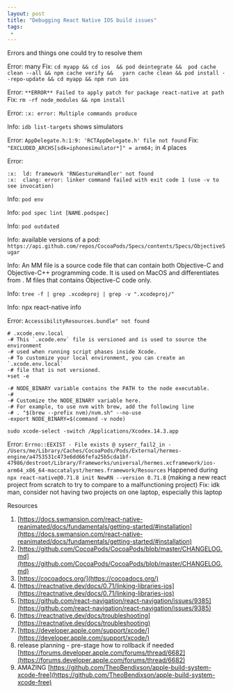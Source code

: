 ```yaml
---
layout: post
title: "Debugging React Native IOS build issues"
tags:
 -
---
```


Errors and things one could try to resolve them
 

 Error: many Fix: `cd myapp && cd ios  && pod deintegrate &&  pod cache clean --all && npm cache verify &&   yarn cache clean && pod install --repo-update && cd myapp && npm run ios`

 Error: `**ERROR** Failed to apply patch for package react-native at path` Fix: `rm -rf node_modules && npm install`

 Error: `:x: error: Multiple commands produce `

 Info: `idb list-targets` shows simulators

 Error: `AppDelegate.h:1:9: 'RCTAppDelegate.h' file not found`
 Fix: `"EXCLUDED_ARCHS[sdk=iphonesimulator*]" = arm64;` in 4 places

 Error: 
 ```
 :x:  ld: framework 'RNGestureHandler' not found
 :x:  clang: error: linker command failed with exit code 1 (use -v to see invocation)
 ```

 Info: `pod env`

 Info: `pod spec lint [NAME.podspec]`

 Info: `pod outdated`

 Info: available versions of a pod: `https://api.github.com/repos/CocoaPods/Specs/contents/Specs/ObjectiveSugar`

 Info: An MM file is a source code file that can contain both Objective-C and Objective-C++ programming code. It is used on MacOS and differentiates from . M files that contains Objective-C code only.

 Info: `tree -f | grep .xcodeproj | grep -v ".xcodeproj/"`

 Info: npx react-native info

 Error: `AccessibilityResources.bundle" not found`


```
# .xcode.env.local
-# This `.xcode.env` file is versioned and is used to source the environment
-# used when running script phases inside Xcode.
-# To customize your local environment, you can create an `.xcode.env.local`
-# file that is not versioned.
+set -e

-# NODE_BINARY variable contains the PATH to the node executable.
-#
-# Customize the NODE_BINARY variable here.
-# For example, to use nvm with brew, add the following line
-# . "$(brew --prefix nvm)/nvm.sh" --no-use
-export NODE_BINARY=$(command -v node)
```

`sudo xcode-select -switch /Applications/Xcodex.14.3.app`


Error: `Errno::EEXIST - File exists @ syserr_fail2_in - /Users/me/Library/Caches/CocoaPods/Pods/External/hermes-engine/a4753531c473e6dd66fefa25b5cda1bf-47986/destroot/Library/Frameworks/universal/hermes.xcframework/ios-arm64_x86_64-maccatalyst/hermes.framework/Resources` Happened during `npx react-native@0.71.8 init NewRN --version 0.71.8` (making a new react project from scratch to try to compare to a malfunctioning project) 
Fix: idk man, consider not having two projects on one laptop, especially this laptop



 Resources
 1. [https://docs.swmansion.com/react-native-reanimated/docs/fundamentals/getting-started/#installation](https://docs.swmansion.com/react-native-reanimated/docs/fundamentals/getting-started/#installation)
 1. [https://github.com/CocoaPods/CocoaPods/blob/master/CHANGELOG.md](https://github.com/CocoaPods/CocoaPods/blob/master/CHANGELOG.md)
 1. [https://cocoadocs.org/](https://cocoadocs.org/)
 1. [https://reactnative.dev/docs/0.71/linking-libraries-ios](https://reactnative.dev/docs/0.71/linking-libraries-ios)
 1. [https://github.com/react-navigation/react-navigation/issues/9385](https://github.com/react-navigation/react-navigation/issues/9385)
 1. [https://reactnative.dev/docs/troubleshooting](https://reactnative.dev/docs/troubleshooting)
 1. [https://developer.apple.com/support/xcode/](https://developer.apple.com/support/xcode/)
 1. release planning - pre-stage how to rollback if needed [https://forums.developer.apple.com/forums/thread/6682](https://forums.developer.apple.com/forums/thread/6682)
 1. AMAZING [https://github.com/TheoBendixson/apple-build-system-xcode-free](https://github.com/TheoBendixson/apple-build-system-xcode-free)
